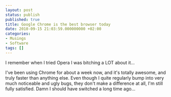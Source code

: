 ```yaml
---
layout: post
status: publish
published: true
title: Google Chrome is the best browser today
date: 2010-09-15 21:03:59.000000000 +02:00
categories:
- Musings
- Software
tags: []
---
```

I remember when I tried Opera I was bitching a LOT about it...

I've been using Chrome for about a week now, and it's totally awesome, and truly faster than anything else. Even though I quite regularly bump into very much noticeable and ugly bugs, they don't make a difference at all, I'm still fully satisfied. Damn I should have switched a long time ago...
